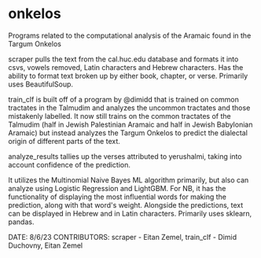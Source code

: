 # onkelos
Programs related to the computational analysis of the Aramaic found in the Targum Onkelos

scraper pulls the text from the cal.huc.edu database and formats it into csvs, vowels removed, Latin characters and Hebrew characters.
Has the ability to format text broken up by either book, chapter, or verse. Primarily uses BeautifulSoup.

train_clf is built off of a program by @dimidd that is trained on common tractates in the Talmudim and analyzes the uncommon tractates
and those mistakenly labelled. It now still trains on the common tractates of the Talmudim (half in Jewish Palestinian Aramaic and half
in Jewish Babylonian Aramaic) but instead analyzes the Targum Onkelos to predict the dialectal origin of different parts of the text.

analyze_results tallies up the verses attributed to yerushalmi, taking into account confidence of the prediction.

It utilizes the Multinomial Naive Bayes ML algorithm primarily, but also can analyze using Logistic Regression and LightGBM. For NB,
it has the functionality of displaying the most influential words for making the prediction, along with that word's weight. Alongside
the predictions, text can be displayed in Hebrew and in Latin characters. Primarily uses sklearn, pandas.

DATE: 8/6/23
CONTRIBUTORS: scraper - Eitan Zemel, train_clf - Dimid Duchovny, Eitan Zemel
